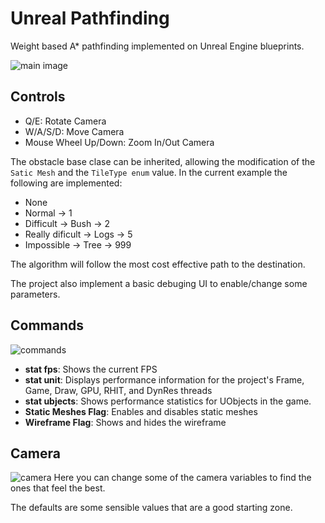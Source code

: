# Unreal Pathfinding
Weight based A* pathfinding implemented on Unreal Engine blueprints.

![main image](https://safe.lyly.moe/pynmAXPqzLjN.gif)

## Controls
- Q/E: Rotate Camera
- W/A/S/D: Move Camera
- Mouse Wheel Up/Down: Zoom In/Out Camera

The obstacle base clase can be inherited, allowing the modification of the `Satic Mesh` and the `TileType enum` value.
In the current example the following are implemented:
- None
- Normal -> 1
- Difficult -> Bush -> 2
- Really dificult -> Logs -> 5
- Impossible -> Tree -> 999

The algorithm will follow the most cost effective path to the destination.

The project also implement a basic debuging UI to enable/change some parameters.

## Commands
![commands](https://safe.lyly.moe/oEq68U9yatq1.png)

- **stat fps**: Shows the current FPS
- **stat unit**: Displays performance information for the project's Frame, Game, Draw, GPU, RHIT, and DynRes threads
- **stat ubjects**: Shows performance statistics for UObjects in the game.
- **Static Meshes Flag**: Enables and disables static meshes
- **Wireframe Flag**: Shows and hides the wireframe

## Camera
![camera](https://safe.lyly.moe/fSfhAwVg6FOl.png)
Here you can change some of the camera variables to find the ones that feel the best.

The defaults are some sensible values that are a good starting zone.